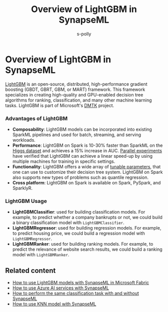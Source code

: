 ﻿---
title: Overview of LightGBM in SynapseML
description: Learn about LightGBM in SynapseML.
ms.topic: overview
ms.custom: 
ms.author: scottpolly
author: s-polly
ms.reviewer: jessiwang
reviewer: JessicaXYWang
ms.date: 06/25/2024
---
# Overview of LightGBM in SynapseML

[LightGBM](https://github.com/Microsoft/LightGBM) is an open-source,
distributed, high-performance gradient boosting (GBDT, GBRT, GBM, or
MART) framework. This framework specializes in creating high-quality and
GPU-enabled decision tree algorithms for ranking, classification, and
many other machine learning tasks. LightGBM is part of Microsoft's
[DMTK](https://github.com/microsoft/dmtk) project.

### Advantages of LightGBM

-   **Composability**: LightGBM models can be incorporated into existing
    SparkML pipelines and used for batch, streaming, and serving
    workloads.
-   **Performance**: LightGBM on Spark is 10-30% faster than SparkML on
    the [Higgs dataset](https://archive.ics.uci.edu/dataset/280/higgs) and achieves a 15% increase in AUC.  [Parallel
    experiments](https://github.com/Microsoft/LightGBM/blob/master/docs/Experiments.rst#parallel-experiment)
    have verified that LightGBM can achieve a linear speed-up by using
    multiple machines for training in specific settings.
-   **Functionality**: LightGBM offers a wide array of [tunable
    parameters](https://github.com/Microsoft/LightGBM/blob/master/docs/Parameters.rst),
    that one can use to customize their decision tree system. LightGBM on
    Spark also supports new types of problems such as quantile regression.
-   **Cross platform**: LightGBM on Spark is available on Spark, PySpark, and SparklyR.

### LightGBM Usage

- **LightGBMClassifier**: used for building classification models. For example, to predict whether a company bankrupts or not, we could build a binary classification model with `LightGBMClassifier`.
- **LightGBMRegressor**: used for building regression models. For example, to predict housing price, we could build a regression model with `LightGBMRegressor`.
- **LightGBMRanker**: used for building ranking models. For example, to predict the relevance of website search results, we could build a ranking model with `LightGBMRanker`.


## Related content

- [How to use LightGBM models with SynapseML in Microsoft Fabric](how-to-use-lightgbm-with-synapseml.md)
- [How to use Azure AI services with SynapseML](./ai-services/ai-services-in-synapseml-bring-your-own-key.md)
- [How to perform the same classification task with and without SynapseML](classification-before-and-after-synapseml.md)
- [How to use KNN model with SynapseML](conditional-k-nearest-neighbors-exploring-art.md)
